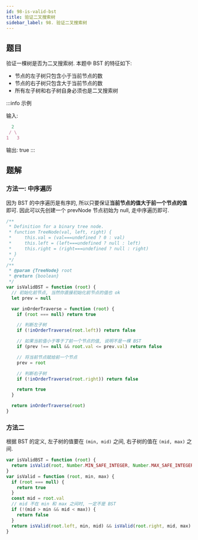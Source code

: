 ```yaml
---
id: 98-is-valid-bst
title: 验证二叉搜索树
sidebar_label: 98. 验证二叉搜索树
---
```


## 题目

验证一棵树是否为二叉搜索树. 本题中 BST 的特征如下:

- 节点的左子树只包含小于当前节点的数
- 节点的右子树只包含大于当前节点的数
- 所有左子树和右子树自身必须也是二叉搜索树

:::info 示例

输入:

```ts
  2
 / \
1   3
```

输出: true
:::

## 题解

### 方法一: 中序遍历

因为 BST 的中序遍历是有序的, 所以只要保证**当前节点的值大于前一个节点的值**即可. 因此可以先创建一个 prevNode 节点初始为 null, 走中序遍历即可.

```ts
/**
 * Definition for a binary tree node.
 * function TreeNode(val, left, right) {
 *     this.val = (val===undefined ? 0 : val)
 *     this.left = (left===undefined ? null : left)
 *     this.right = (right===undefined ? null : right)
 * }
 */
/**
 * @param {TreeNode} root
 * @return {boolean}
 */
var isValidBST = function (root) {
  // 初始化前节点, 当然你直接初始化前节点的值也 ok
  let prev = null

  var inOrderTraverse = function (root) {
    if (root === null) return true

    // 判断左子树
    if (!inOrderTraverse(root.left)) return false

    // 如果当前值小于等于了前一个节点的值, 说明不是一棵 BST
    if (prev !== null && root.val <= prev.val) return false

    // 将当前节点赋给前一个节点
    prev = root

    // 判断右子树
    if (!inOrderTraverse(root.right)) return false

    return true
  }

  return inOrderTraverse(root)
}
```

### 方法二

根据 BST 的定义, 左子树的值要在 `(min, mid)` 之间, 右子树的值在 `(mid, max)` 之间.

```ts
var isValidBST = function (root) {
  return isValid(root, Number.MIN_SAFE_INTEGER, Number.MAX_SAFE_INTEGER)
}
var isValid = function (root, min, max) {
  if (root === null) {
    return true
  }
  const mid = root.val
  // mid 不在 min 和 max 之间时, 一定不是 BST
  if (!(mid > min && mid < max)) {
    return false
  }
  return isValid(root.left, min, mid) && isValid(root.right, mid, max)
}
```
